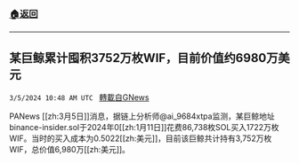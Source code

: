###  [:house:返回](README.md)
---


## 某巨鲸累计囤积3752万枚WIF，目前价值约6980万美元
`3/5/2024 10:48 AM UTC ` [轉載自GNews](https://gnews.org/articles/2366788)

PANews [[zh:3月5日]]消息，据链上分析师@ai_9684xtpa监测，某巨鲸地址binance-insider.sol于2024年0[[zh:1月11日]]花费86,738枚SOL买入1722万枚WIF。当时的买入成本为0.5022[[zh:美元]]，目前该巨鲸共计持有3,752万枚WIF，总价值6,980万[[zh:美元]]。
